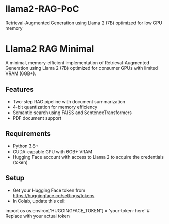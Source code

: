 # llama2-RAG-PoC
Retrieval-Augmented Generation using Llama 2 (7B) optimized for low GPU memory

# Llama2 RAG Minimal

A minimal, memory-efficient implementation of Retrieval-Augmented Generation using Llama 2 (7B) optimized for consumer GPUs with limited VRAM (6GB+).

## Features
- Two-step RAG pipeline with document summarization
- 4-bit quantization for memory efficiency
- Semantic search using FAISS and SentenceTransformers
- PDF document support

## Requirements
- Python 3.8+
- CUDA-capable GPU with 6GB+ VRAM
- Hugging Face account with access to Llama 2 to acquire the credentials (token)

## Setup
- Get your Hugging Face token from https://huggingface.co/settings/tokens
- In Colab, update this cell:

import os
os.environ['HUGGINGFACE_TOKEN'] = 'your-token-here'  # Replace with your actual token

